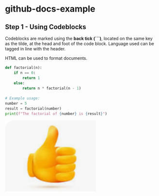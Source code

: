 # github-docs-example

## Step 1 - Using Codeblocks

Codeblocks are marked using the **back tick (```)**, located on the same key as the tilde, at the head and foot of the code block. Language used can be tagged in line with the header.

HTML can be used to format documents.

``` python
def factorial(n):
    if n == 0:
        return 1
    else:
        return n * factorial(n - 1)

# Example usage:
number = 5
result = factorial(number)
print(f"The factorial of {number} is {result}")

```

<img width=300px src="https://github.com/Moosequatch/github-docs-example/blob/main/Screenshot%202023-09-23%20134842.png?raw=true">
